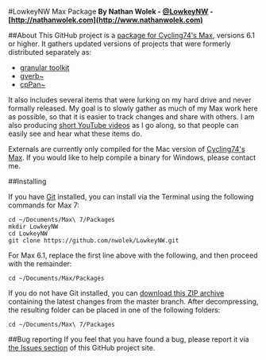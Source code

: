 #LowkeyNW Max Package
**By Nathan Wolek - [@LowkeyNW](http://twitter.com/lowkeynw) - [http://nathanwolek.com](http://www.nathanwolek.com)**

##About
This GitHub project is a [package for Cycling74's Max](https://cycling74.com/2013/03/11/max-6-feature-packages/), versions 6.1 or higher. It gathers updated versions of projects that were formerly distributed separately as:

* [granular toolkit](http://www.nathanwolek.com/tag/granular-toolkit/)
* [gverb~](http://www.nathanwolek.com/tag/griesinger/)
* [cpPan~](http://www.nathanwolek.com/2006/03/cppan-object/)

It also includes several items that were lurking on my hard drive and never formally released. My goal is to slowly gather as much of my Max work here as possible, so that it is easier to track changes and share with others. I am also producing [short YouTube videos](http://www.youtube.com/playlist?list=PLG8vJUg0ALmuKZIw_BqdO1WK0qPdhGjDK) as I go along, so that people can easily see and hear what these items do.

Externals are currently only compiled for the Mac version of [Cycling74's Max](https://cycling74.com/products/max/). If you would like to help compile a binary for Windows, please contact me.

##Installing

If you have [Git](http://git-scm.com/) installed, you can install via the Terminal using the following commands for Max 7:

	cd ~/Documents/Max\ 7/Packages
	mkdir LowkeyNW
	cd LowkeyNW
	git clone https://github.com/nwolek/LowkeyNW.git
	
For Max 6.1, replace the first line above with the following, and then proceed with the remainder:

	cd ~/Documents/Max/Packages

If you do not have Git installed, you can [download this ZIP archive](https://github.com/nwolek/LowkeyNW/archive/master.zip) containing the latest changes from the master branch. After decompressing, the resulting folder can be placed in one of the following folders:

	cd ~/Documents/Max\ 7/Packages

##Bug reporting
If you feel that you have found a bug, please report it via [the Issues section](https://github.com/nwolek/LowkeyNW/issues) of this GitHub project site.

